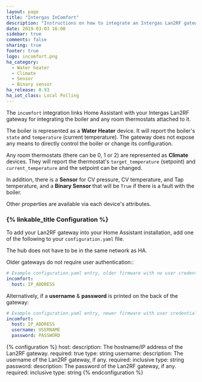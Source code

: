 ```yaml
---
layout: page
title: "Intergas InComfort"
description: "Instructions on how to integrate an Intergas Lan2RF gateway with Home Assistant."
date: 2019-03-03 16:00
sidebar: true
comments: false
sharing: true
footer: true
logo: incomfort.png
ha_category:
  - Water heater
  - Climate
  - Sensor
  - Binary sensor
ha_release: 0.93
ha_iot_class: Local Polling
---
```


The `incomfort` integration links Home Assistant with your Intergas Lan2RF gateway for integrating the boiler and any room thermostats attached to it.

The boiler is represented as a **Water Heater** device. It will report the boiler's `state` and `temperature` (current temperature). The gateway does not expose any means to directly control the boiler or change its configuration.

Any room thermostats (there can be 0, 1 or 2) are represented as **Climate** devices. They will report the thermostat's `target_temperature` (setpoint) and `current_temperature` and the setpoint can be changed.

In addition, there is a **Sensor** for CV pressure, CV temperature, and Tap temperature, and a **Binary Sensor** that will be `True` if there is a fault with the boiler.

Other properties are available via each device's attributes.

### {% linkable_title Configuration %}

To add your Lan2RF gateway into your Home Assistant installation, add one of the following to your `configuration.yaml` file.

The hub does not have to be in the same network as HA.

Older gateways do not require user authentication::

```yaml
# Example configuration.yaml entry, older firmware with no user credentials
incomfort:
  host: IP_ADDRESS
```
Alternatively, if a **username** & **password** is printed on the back of the gateway:

```yaml
# Example configuration.yaml entry, newer firmware with user credentials
incomfort:
  host: IP_ADDRESS
  username: USERNAME
  password: PASSWORD
```

{% configuration %}
host:
  description: The hostname/IP address of the Lan2RF gateway.
  required: true
  type: string
username:
  description: The username of the Lan2RF gateway, if any.
  required: inclusive
  type: string
password:
  description: The password of the Lan2RF gateway, if any.
  required: inclusive
  type: string
{% endconfiguration %}
